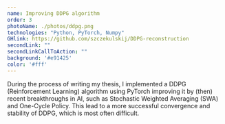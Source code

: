 ```yaml
---
name: Improving DDPG algorithm
order: 3
photoName: ./photos/ddpg.png
technologies: "Python, PyTorch, Numpy"
GHlink: https://github.com/szczekulskij/DDPG-reconstruction
secondLink: ""
secondLinkCallToAction: ""
background: '#e91425'
color: '#fff'
---
```


During the process of writing my thesis, I implemented a DDPG (Reinforcement Learning) algorithm using PyTorch improving it by (then) recent breakthroughs in AI, such as Stochastic Weighted Averaging (SWA) and One-Cycle Policy. This lead to a more successful convergence and stability of DDPG, which is most often difficult.